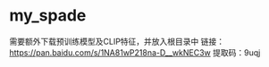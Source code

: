 # my_spade

需要额外下载预训练模型及CLIP特征，并放入根目录中
链接：https://pan.baidu.com/s/1NA81wP218na-D__wkNEC3w 
提取码：9uqj 
